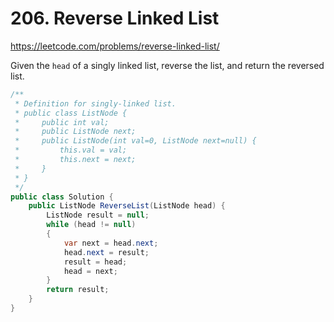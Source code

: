 # 206. Reverse Linked List
https://leetcode.com/problems/reverse-linked-list/

Given the `head` of a singly linked list, reverse the list, and return the reversed list.

```csharp
/**
 * Definition for singly-linked list.
 * public class ListNode {
 *     public int val;
 *     public ListNode next;
 *     public ListNode(int val=0, ListNode next=null) {
 *         this.val = val;
 *         this.next = next;
 *     }
 * }
 */
public class Solution {
    public ListNode ReverseList(ListNode head) {
        ListNode result = null;
        while (head != null)
        {
            var next = head.next;
            head.next = result;
            result = head;
            head = next;
        }
        return result;
    }
}
```